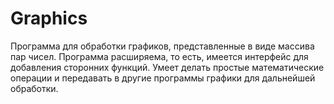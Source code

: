 # Graphics
Программа для обработки графиков, представленные в виде массива пар чисел. Программа расширяема, то есть, имеется интерфейс для добавления сторонних функций. Умеет делать простые математические операции и передавать в другие программы графики для дальнейшей обработки.
